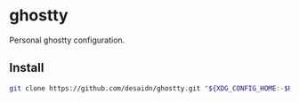 # ghostty

Personal ghostty configuration.

## Install

```bash
git clone https://github.com/desaidn/ghostty.git "${XDG_CONFIG_HOME:-$HOME/.config}"/ghostty
```

